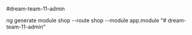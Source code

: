 #dream-team-11-admin

ng generate module shop --route shop --module app.module
"# dream-team-11-admin" 
